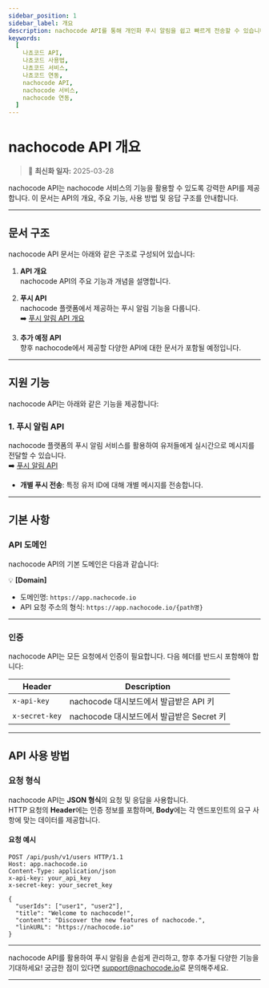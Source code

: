```yaml
---
sidebar_position: 1
sidebar_label: 개요
description: nachocode API를 통해 개인화 푸시 알림을 쉽고 빠르게 전송할 수 있습니다. API의 기본 사항과 인증 방법, 사용 방법을 안내합니다.
keywords:
  [
    나쵸코드 API,
    나쵸코드 사용법,
    나쵸코드 서비스,
    나쵸코드 연동,
    nachocode API,
    nachocode 서비스,
    nachocode 연동,
  ]
---
```


# nachocode API 개요

> 🔔 **최신화 일자:** 2025-03-28

nachocode API는 nachocode 서비스의 기능을 활용할 수 있도록 강력한 API를 제공합니다. 이 문서는 API의 개요, 주요 기능, 사용 방법 및 응답 구조를 안내합니다.

---

## 문서 구조

nachocode API 문서는 아래와 같은 구조로 구성되어 있습니다:

1. **API 개요**  
   nachocode API의 주요 기능과 개념을 설명합니다.

2. **푸시 API**  
   nachocode 플랫폼에서 제공하는 푸시 알림 기능을 다룹니다.  
   ➡️ [푸시 알림 API 개요](./push/overview.md)

3. **추가 예정 API**  
   향후 nachocode에서 제공할 다양한 API에 대한 문서가 포함될 예정입니다.

---

## 지원 기능

nachocode API는 아래와 같은 기능을 제공합니다:

### 1. **푸시 알림 API**

nachocode 플랫폼의 푸시 알림 서비스를 활용하여 유저들에게 실시간으로 메시지를 전달할 수 있습니다.  
➡️ [푸시 알림 API](./push/overview.md)

- **개별 푸시 전송**: 특정 유저 ID에 대해 개별 메시지를 전송합니다.

---

## 기본 사항

### API 도메인

nachocode API의 기본 도메인은 다음과 같습니다:

💡 **[Domain]**

- 도메인명: `https://app.nachocode.io`
- API 요청 주소의 형식: `https://app.nachocode.io/{path명}`

---

### 인증

nachocode API는 모든 요청에서 인증이 필요합니다. 다음 헤더를 반드시 포함해야 합니다:

| **Header**     | **Description**                           |
| -------------- | ----------------------------------------- |
| `x-api-key`    | nachocode 대시보드에서 발급받은 API 키    |
| `x-secret-key` | nachocode 대시보드에서 발급받은 Secret 키 |

---

## API 사용 방법

### 요청 형식

nachocode API는 **JSON 형식**의 요청 및 응답을 사용합니다.  
HTTP 요청의 **Header**에는 인증 정보를 포함하며, **Body**에는 각 엔드포인트의 요구 사항에 맞는 데이터를 제공합니다.

#### 요청 예시

```http
POST /api/push/v1/users HTTP/1.1
Host: app.nachocode.io
Content-Type: application/json
x-api-key: your_api_key
x-secret-key: your_secret_key

{
  "userIds": ["user1", "user2"],
  "title": "Welcome to nachocode!",
  "content": "Discover the new features of nachocode.",
  "linkURL": "https://nachocode.io"
}
```

---

nachocode API를 활용하여 푸시 알림을 손쉽게 관리하고, 향후 추가될 다양한 기능을 기대하세요!
궁금한 점이 있다면 [support@nachocode.io](mailto:support@nachocode.io)로 문의해주세요.

---
